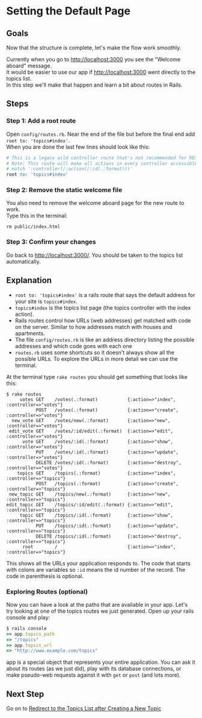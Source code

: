 # Setting the Default Page
## Goals
Now that the structure is complete, let's make the flow work smoothly.  

Currently when you go to [http://localhost:3000](http://localhost:3000) you see the "Welcome aboard" message.  
It would be easier to use our app if [http://localhost:3000](http://localhost:3000) went directly to the topics list.  
In this step we'll make that happen and learn a bit about routes in Rails.

## Steps
### Step 1: Add a root route
Open `config/routes.rb`. Near the end of the file but before the final end add `root to: 'topics#index'`.  
When you are done the last few lines should look like this:

```ruby
# This is a legacy wild controller route that's not recommended for RESTful applications.
# Note: This route will make all actions in every controller accessible via GET requests.
# match ':controller(/:action(/:id(.:format)))'
root to: 'topics#index'
```

### Step 2: Remove the static welcome file
You also need to remove the welcome aboard page for the new route to work.  
Type this in the terminal:

```text
rm public/index.html
```

### Step 3: Confirm your changes
Go back to [http://localhost:3000/](http://localhost:3000/). You should be taken to the topics list automatically.

## Explanation
* `root to: 'topics#index'` is a rails route that says the default address for your site is `topics#index`. 
* `topics#index` is the topics list page (the topics controller with the index action).
* Rails routes control how URLs (web addresses) get matched with code on the server. 
Similar to how addresses match with houses and apartments.
* The file `config/routes.rb` is like an address directory listing the possible addresses and which code goes with each one
* `routes.rb` uses some shortcuts so it doesn't always show all the possible URLs. 
To explore the URLs in more detail we can use the terminal.

At the terminal type `rake routes` you should get something that looks like this:

```text
$ rake routes
     votes GET    /votes(.:format)           {:action=>"index", :controller=>"votes"}
           POST   /votes(.:format)           {:action=>"create", :controller=>"votes"}
  new_vote GET    /votes/new(.:format)       {:action=>"new", :controller=>"votes"}
 edit_vote GET    /votes/:id/edit(.:format)  {:action=>"edit", :controller=>"votes"}
      vote GET    /votes/:id(.:format)       {:action=>"show", :controller=>"votes"}
           PUT    /votes/:id(.:format)       {:action=>"update", :controller=>"votes"}
           DELETE /votes/:id(.:format)       {:action=>"destroy", :controller=>"votes"}
    topics GET    /topics(.:format)          {:action=>"index", :controller=>"topics"}
           POST   /topics(.:format)          {:action=>"create", :controller=>"topics"}
 new_topic GET    /topics/new(.:format)      {:action=>"new", :controller=>"topics"}
edit_topic GET    /topics/:id/edit(.:format) {:action=>"edit", :controller=>"topics"}
     topic GET    /topics/:id(.:format)      {:action=>"show", :controller=>"topics"}
           PUT    /topics/:id(.:format)      {:action=>"update", :controller=>"topics"}
           DELETE /topics/:id(.:format)      {:action=>"destroy", :controller=>"topics"}
      root        /                          {:action=>"index", :controller=>"topics"}
```

This shows all the URLs your application responds to. 
The code that starts with colons are variables so `:id` means the id number of the record. 
The code in parenthesis is optional.

### Exploring Routes (optional)
Now you can have a look at the paths that are available in your app.
Let's try looking at one of the topics routes we just generated.
Open up your rails console and play:

```ruby
$ rails console
>> app.topics_path
=> "/topics"
>> app.topics_url
=> "http://www.example.com/topics"
```

app is a special object that represents your entire application.
You can ask it about its routes (as we just did), play with its
database connections, or make pseudo-web requests against it with `get` or `post` (and lots more).

## Next Step
Go on to [Redirect to the Topics List after Creating a New Topic](redirect_to_the_topics_list_after_creating_a_new_topic)
